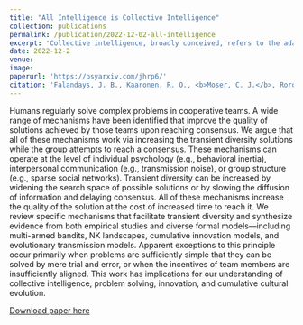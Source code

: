 ```yaml
---
title: "All Intelligence is Collective Intelligence"
collection: publications
permalink: /publication/2022-12-02-all-intelligence
excerpt: 'Collective intelligence, broadly conceived, refers to the adaptive behavior achieved by groups through the interactions of their members, often involving phenomena such as consensus building, cooperation, and competition. The standard view of collective intelligence is that it is a distinct phenomenon from supposed individual intelligence. In this position piece, we argue that a more parsimonious stance is to consider all intelligent adaptive behavior as being driven by similar abstract principles of collective dynamics. To illustrate this point, we highlight how similar principles are at work in the intelligent behavior of groups of non-human animals, multicellular organisms, brains, small groups of humans, cultures, and even evolution itself. If intelligent behavior in all of these systems is best understood as the emergent result of collective interactions, we ask what is left to be called “individual intelligence”? We believe that viewing all intelligence as collective intelligence offers greater explanatory power and generality, and may promote fruitful cross-disciplinary exchange in the study of intelligent adaptive behavior.'
date: 2022-12-2
venue:
image:
paperurl: 'https://psyarxiv.com/jhrp6/'
citation: 'Falandays, J. B., Kaaronen, R. O., <b>Moser, C. J.</b>, Rorot, W., Tan, J., Varma, V., … Youngblood, M. All Intelligence is Collective Intelligence. <i>Submitted</i>.'
---
```

Humans regularly solve complex problems in cooperative teams. A wide range of mechanisms have been identified that improve the quality of solutions achieved by those teams upon reaching consensus. We argue that all of these mechanisms work via increasing the transient diversity solutions while the group attempts to reach a consensus. These mechanisms can operate at the level of individual psychology (e.g., behavioral inertia), interpersonal communication (e.g., transmission noise), or group structure (e.g., sparse social networks).  Transient diversity can be increased by widening the search space of possible solutions or by slowing the diffusion of information and delaying consensus. All of these mechanisms increase the quality of the solution at the cost of increased time to reach it. We review specific mechanisms that facilitate transient diversity and synthesize evidence from both empirical studies and diverse formal models—including multi-armed bandits, NK landscapes, cumulative innovation models, and evolutionary transmission models. Apparent exceptions to this principle occur primarily when problems are sufficiently simple that they can be solved by mere trial and error, or when the incentives of team members are insufficiently aligned. This work has implications for our understanding of collective intelligence, problem solving, innovation, and cumulative cultural evolution.

[Download paper here](http://culturologies.co/files/allintelligence.pdf)